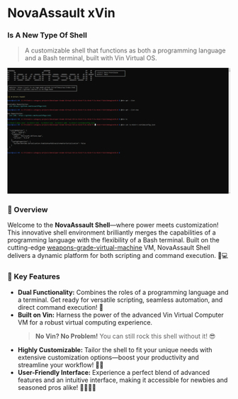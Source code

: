 # NovaAssault xVin
### **Is A New Type Of Shell**

> A customizable shell that functions as both a programming language and a Bash terminal, built with Vin Virtual OS.

<img src="./Untitled2.png"></img>


### 🌟 Overview
Welcome to the **NovaAssault Shell**—where power meets customization! This innovative shell environment brilliantly merges the capabilities of a programming language with the flexibility of a Bash terminal. Built on the cutting-edge [weapons-grade-virtual-machine](https://github.com/Yuri-Is-On-Rage-Mode/weapons-grade-virtual-machine) VM, NovaAssault Shell delivers a dynamic platform for both scripting and command execution. 🚀💻

### 🔑 Key Features
- **Dual Functionality:** Combines the roles of a programming language and a terminal. Get ready for versatile scripting, seamless automation, and direct command execution! 🎉
- **Built on Vin:** Harness the power of the advanced Vin Virtual Computer VM for a robust virtual computing experience. 
  > **No Vin? No Problem!** You can still rock this shell without it! 😎
- **Highly Customizable:** Tailor the shell to fit your unique needs with extensive customization options—boost your productivity and streamline your workflow! 💪✨
- **User-Friendly Interface:** Experience a perfect blend of advanced features and an intuitive interface, making it accessible for newbies and seasoned pros alike! 🧑‍💻👩‍💻
